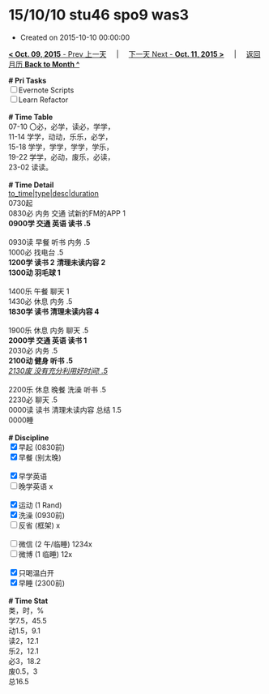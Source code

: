 # 15/10/10 stu46 spo9 was3

- Created on 2015-10-10 00:00:00

[**< Oct. 09, 2015** - Prev 上一天](/lifelogs/2015/10/d09.md) &nbsp; &nbsp; | &nbsp; &nbsp; [下一天 Next - **Oct. 11, 2015 >**](/lifelogs/2015/10/d11.md) &nbsp; &nbsp; |  &nbsp; &nbsp; [返回月历 **Back to Month ^**](/lifelogs/2015/10/index.md)
<br/><div><strong># Pri Tasks</strong></div><div><input type="checkbox"/>Evernote Scripts<br/></div><div><input type="checkbox"/>Learn Refactor</div><div><br/></div><div><b># Time Table</b></div><div>07-10 〇必，必学，读必，学学，</div><div>11-14 学学，动动，乐乐，必学，</div><div>15-18 学学，学学，学学，学乐，</div><div>19-22 学学，必动，废乐，必读，</div><div>23-02 读读。</div><div><br/></div><div><b># Time Detail</b></div><div><u>to_time|type|desc|duration</u></div><div>0730起</div><div>0830必 内务 交通 试新的FM的APP 1</div><div><b>0900学 交通 英语 读书 .5</b></div><div><b><br/></b></div><div>0930读 早餐 听书 内务 .5</div><div>1000必 找电台 .5</div><div><strong>1200学 读书 2</strong> <strong>清理未读内容 </strong><strong>2</strong></div><div><b>1300动 羽毛球 1</b></div><div><b><br/></b></div><div>1400乐 午餐 聊天 1</div><div>1430必 休息 内务 .5</div><div><strong>1830学 读书 清理未读内容 4</strong></div><div><strong><br/></strong></div><div>1900乐 休息 内务 聊天 .5</div><div><b>2000学 交通 英语 读书 1</b></div><div>2030必 内务 .5</div><div><b>2100动 健身 听书 .5</b></div><div><i><u>2130废 没有充分利用好时间! .5</u></i></div><div><b><br/></b></div><div>2200乐 休息 晚餐 洗澡 听书 .5</div><div>2230必 聊天 .5</div><div>0000读 读书 清理未读内容 总结 1.5</div><div>0000睡</div><div><br/></div><div><b># Discipline</b></div><div><input checked="true" type="checkbox"/>早起 (0830前) </div><div><input checked="true" type="checkbox"/>早餐 (别太晚) </div><div><br/></div><div><input checked="true" type="checkbox"/>早学英语 </div><div><input type="checkbox"/>晚学英语 x</div><div><br/></div><div><input checked="true" type="checkbox"/>运动 (1 Rand) </div><div><input checked="true" type="checkbox"/>洗澡 (0930前) </div><div><input type="checkbox"/>反省 (框架) x</div><div><br/></div><div><input type="checkbox"/>微信 (2 午/临睡) 1234x</div><div><input type="checkbox"/>微博 (1 临睡) 12x</div><div><br/></div><div><input checked="true" type="checkbox"/>只喝温白开 </div><div><input checked="true" type="checkbox"/>早睡 (2300前) </div><div><br/></div><div><b># Time Stat</b></div><div>类，时，%<br clear="none"/>学7.5，45.5<br clear="none"/>动1.5，9.1<br clear="none"/>读2，12.1</div><div>乐2，12.1</div><div>必3，18.2</div><div>废0.5，3</div><div>总16.5</div><div><br/></div><div><br/></div>
